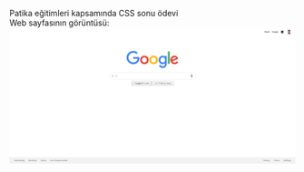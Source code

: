 Patika eğitimleri kapsamında CSS sonu ödevi <br>
Web sayfasının görüntüsü:
<img src="assets/css-odev2-google_home_page.png" alt="odevin goruntusu">
